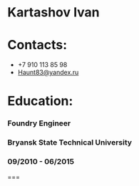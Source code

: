 # Kartashov Ivan
# Contacts:
* +7 910 113 85 98
* Haunt83@yandex.ru
# Education:
### Foundry Engineer
### Bryansk State Technical University
### 09/2010 - 06/2015 
===

